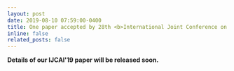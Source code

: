 ```yaml
---
layout: post
date: 2019-08-10 07:59:00-0400
title: One paper accepted by 28th <b>International Joint Conference on Artificial Intelligence</b> (<b>IJCAI 2019</b>)!  Acceptance rates&#58; 17.9&#37;, 850&#47;4752.
inline: false
related_posts: false
---
```


<b> Details of our IJCAI'19 paper will be released soon. </b>
